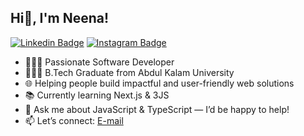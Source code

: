 ## Hi👋, I'm Neena!

[![Linkedin Badge](https://img.shields.io/badge/-LinkedIn-0e76a8?style=for-the-badge&logo=Linkedin&logoColor=white)](https://www.linkedin.com/in/neena-rajendran-s-94492029a/) [![Instagram Badge](https://img.shields.io/badge/-Instagram-e4405f?style=for-the-badge&logo=Instagram&logoColor=white)](https://www.instagram.com/neenarajendran.s/)

- 👩🏻‍💻 Passionate Software Developer
- 👩🏻‍🎓 B.Tech Graduate from Abdul Kalam University
- 🌐 Helping people build impactful and user-friendly web solutions
- 📚 Currently learning Next.js & 3JS
- 💬 Ask me about JavaScript & TypeScript — I’d be happy to help!
- 📫 Let’s connect: [E-mail](mailto:neenarajendrans@gmail.com)

<!-- GitHub stats from https://github.com/anuraghazra/github-readme-stats -->
